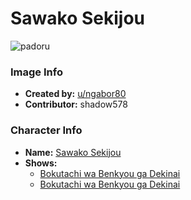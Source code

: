 # Sawako Sekijou

![padoru](https://raw.githubusercontent.com/shadow578/Padoru-Padoru/master/Padoru/we-never-learn/we-never-learn-sekijo-sawako.png "Sawako Sekijou")

### Image Info
* **Created by:**    [u/ngabor80](https://www.reddit.com/r/WeCantStudy/comments/e472zr/i_made_a_sekijou_sawako_padoru/)
* **Contributor:**   shadow578

### Character Info
* **Name:**   [Sawako Sekijou](https://myanimelist.net/character/162186)
* **Shows:**
  * [Bokutachi wa Benkyou ga Dekinai](https://myanimelist.net/anime/38186/Bokutachi_wa_Benkyou_ga_Dekinai)
  * [Bokutachi wa Benkyou ga Dekinai](https://myanimelist.net/manga/103890/Bokutachi_wa_Benkyou_ga_Dekinai)


